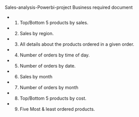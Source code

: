  Sales-analysis-Powerbi-project
   Business required document
- 1) Top/Bottom 5 products by sales.

- 2) Sales by region.

- 3) All details about the products ordered in a given order.

- 4) Number of orders by time of day.

- 5) Number of orders by date.

- 6) Sales by month

- 7) Number of orders by month

- 8) Top/Bottom 5 products by cost.

- 9) Five Most & least ordered products.
 
